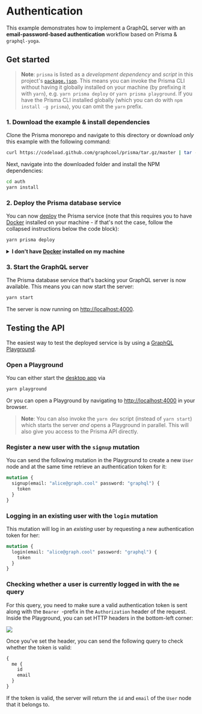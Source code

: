# Authentication

This example demonstrates how to implement a GraphQL server with an **email-password-based authentication** workflow based on Prisma & `graphql-yoga`.

## Get started

> **Note**: `prisma` is listed as a _development dependency_ and _script_ in this project's [`package.json`](./package.json). This means you can invoke the Prisma CLI without having it globally installed on your machine (by prefixing it with `yarn`), e.g. `yarn prisma deploy` or `yarn prisma playground`. If you have the Prisma CLI installed globally (which you can do with `npm install -g prisma`), you can omit the `yarn` prefix.

### 1. Download the example & install dependencies

Clone the Prisma monorepo and navigate to this directory or download _only_ this example with the following command:

```sh
curl https://codeload.github.com/graphcool/prisma/tar.gz/master | tar -xz --strip=2 prisma-master/examples/auth
```

Next, navigate into the downloaded folder and install the NPM dependencies:

```sh
cd auth
yarn install
```

### 2. Deploy the Prisma database service

You can now [deploy](https://www.prismagraphql.com/docs/reference/cli-command-reference/database-service/prisma-deploy-kee1iedaov) the Prisma service (note that this requires you to have [Docker](https://www.docker.com) installed on your machine - if that's not the case, follow the collapsed instructions below the code block):

```sh
yarn prisma deploy
```

<details>
 <summary><strong>I don't have <a href="https://www.docker.com">Docker</a> installed on my machine</strong></summary>

To deploy your service to a public cluster (rather than locally with Docker), you need to perform the following steps:

1. Remove the `cluster` property from `prisma.yml`
1. Run `yarn prisma deploy`
1. When prompted by the CLI, select a public cluster (e.g. `prisma-eu1` or `prisma-us1`)
1. Replace the [`endpoint`](./src/index.js#L23) in `index.js` with the HTTP endpoint that was printed after the previous command

</details>

### 3. Start the GraphQL server

The Prisma database service that's backing your GraphQL server is now available. This means you can now start the server:

```sh
yarn start
```

The server is now running on [http://localhost:4000](http://localhost:4000).

## Testing the API

The easiest way to test the deployed service is by using a [GraphQL Playground](https://github.com/graphcool/graphql-playground).

### Open a Playground

You can either start the [desktop app](https://github.com/graphcool/graphql-playground) via

```sh
yarn playground
```

Or you can open a Playground by navigating to [http://localhost:4000](http://localhost:4000) in your browser.

> **Note**: You can also invoke the `yarn dev` script (instead of `yarn start`) which starts the server _and_ opens a Playground in parallel. This will also give you access to the Prisma API directly.

### Register a new user with the `signup` mutation

You can send the following mutation in the Playground to create a new `User` node and at the same time retrieve an authentication token for it:

```graphql
mutation {
  signup(email: "alice@graph.cool" password: "graphql") {
    token
  }
}
```

### Logging in an existing user with the `login` mutation

This mutation will log in an _existing_ user by requesting a new authentication token for her:

```graphql
mutation {
  login(email: "alice@graph.cool" password: "graphql") {
    token
  }
}
```

### Checking whether a user is currently logged in with the `me` query

For this query, you need to make sure a valid authentication token is sent along with the `Bearer `-prefix in the `Authorization` header of the request. Inside the Playground, you can set HTTP headers in the bottom-left corner:

![](https://imgur.com/bEGUtO0.png)

Once you've set the header, you can send the following query to check whether the token is valid:

```graphql
{
  me {
    id
    email
  }
}
```

If the token is valid, the server will return the `id` and `email` of the `User` node that it belongs to.
